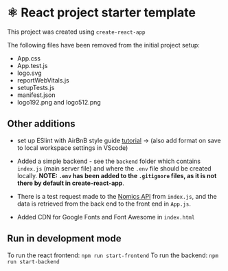 # ⚛️ React project starter template

This project was created using `create-react-app`

The following files have been removed from the initial project setup:
- App.css
- App.test.js
- logo.svg
- reportWebVitals.js
- setupTests.js
- manifest.json
- logo192.png and logo512.png


## Other additions

- set up ESlint with AirBnB style guide [tutorial](https://dev.to/saurabhggc/add-eslint-prettier-and-airbnb-to-your-project-3mo8) -> (also add format on save to local workspace settings in VScode)

- Added a simple backend - see the `backend` folder which contains `index.js` (main server file) and where the `.env` file should be created locally. **NOTE: `.env` has been added to the `.gitignore` files, as it is not there by default in create-react-app**.

- There is a test request made to the [Nomics API](https://nomics.com/docs/) from `index.js`, and the data is retrieved from the back end to the front end in `App.js`.

- Added CDN for Google Fonts and Font Awesome in `index.html` 


## Run in development mode

To run the react frontend: `npm run start-frontend`
To run the backend: `npm run start-backend`


